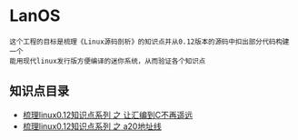 # LanOS

	这个工程的目标是梳理《Linux源码剖析》的知识点并从0.12版本的源码中扣出部分代码构建一个
	能用现代linux发行版方便编译的迷你系统，从而验证各个知识点

## 知识点目录

* [梳理linux0.12知识点系列 之 让汇编到C不再遥远](https://github.com/freelw/LanOS/tree/master/demos/protect_mode_demo)
* [梳理linux0.12知识点系列 之 a20地址线](https://github.com/freelw/LanOS/tree/master/demos/a20_open)